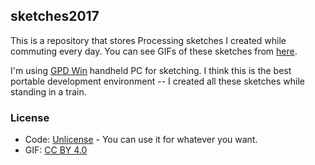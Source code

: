 sketches2017
------------

This is a repository that stores Processing sketches I created while commuting every day.
You can see GIFs of these sketches from [here](http://radiumsoftware.tumblr.com/tagged/processing).

I'm using [GPD Win](https://www.indiegogo.com/projects/gpd-win-intel-z8700-win-10-os-game-console-laptop/)
handheld PC for sketching. I think this is the best portable development environment -- I created all these
sketches while standing in a train.

### License

- Code: [Unlicense](http://unlicense.org/) - You can use it for whatever you want.
- GIF: [CC BY 4.0](https://creativecommons.org/licenses/by/4.0/)
